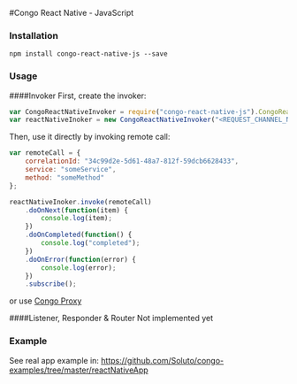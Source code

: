 #Congo React Native - JavaScript

### Installation
```npm install congo-react-native-js --save```

### Usage
####Invoker
First, create the invoker:
```javascript
var CongoReactNativeInvoker = require("congo-react-native-js").CongoReactNativeInvoker;
var reactNativeInoker = new CongoReactNativeInvoker("<REQUEST_CHANNEL_NAME>", "<RESPONSE_CHANNEL_NAME>");
```
Then, use it directly by invoking remote call:
```javascript
var remoteCall = {
    correlationId: "34c99d2e-5d61-48a7-812f-59dcb6628433",
    service: "someService",
    method: "someMethod"
};

reactNativeInoker.invoke(remoteCall)
    .doOnNext(function(item) {
        console.log(item);
    })
    .doOnCompleted(function() {
        console.log("completed");
    })
    .doOnError(function(error) {
        console.log(error);
    })
    .subscribe();
```
or use [Congo Proxy](https://github.com/Soluto/congo-proxy)

####Listener, Responder & Router
Not implemented yet

### Example
See real app example in: https://github.com/Soluto/congo-examples/tree/master/reactNativeApp


